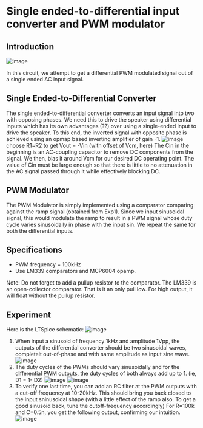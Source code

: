 # Single ended-to-differential input converter and PWM modulator

## Introduction

![image](https://github.com/user-attachments/assets/db972a3c-1b2f-41df-8e8d-3b6505dd37dd)

In this circuit, we attempt to get a differential PWM modulated signal out of a single ended AC input signal.

## Single Ended-to-Differential Converter

The single ended-to-differential converter converts an input signal into two with opposing phases. We need this to drive the speaker using differential inputs which has its own advantages (??) over using a single-ended input to drive the speaker. To this end, the inverted signal with opposite phase is achieved using an opmap based inverting amplifier of gain -1.
![image](https://github.com/user-attachments/assets/ea125ff2-c46c-4999-b45e-bddfe25ac3b0)
choose R1=R2 to get Vout = -Vin (with offset of Vcm, here)
The Cin in the beginning is an AC-coupling capacitor to remove DC components from the signal. We then, bias it around Vcm for our desired DC operating point. The value of Cin must be large enough so that there is little to no attenuation in the AC signal passed through it while effectively blocking DC.

## PWM Modulator
The PWM Modulator is simply implemented using a comparator comparing against the ramp signal (obtained from Exp1). Since we input sinusoidal signal, this would modulate the ramp to result in a PWM signal whose duty cycle varies sinusoidally in phase with the input sin. We repeat the same for both the differential inputs.

## Specifications
- PWM frequency = 100kHz
- Use LM339 comparators and MCP6004 opamp.

Note: Do not forget to add a pullup resistor to the comparator. The LM339 is an open-collector comparator. That is it an only pull low. For high output, it will float without the pullup resistor.

## Experiment
Here is the LTSpice schematic:
![image](https://github.com/user-attachments/assets/545a0e49-f39e-44ae-a505-6e7b40803144)

1. When input a sinusoid of frequency 1kHz and amplitude 1Vpp, the outputs of the differential converter should be two sinusoidal waves, completelt out-of-phase and with same amplitude as input sine wave.
![image](https://github.com/user-attachments/assets/095d800c-fe11-47c9-a959-045c2081470b)
2. The duty cycles of the PWMs should vary sinusoidally and for the differential PWM outputs, the duty cycles of both always add up to 1. (ie, D1 = 1- D2)
![image](https://github.com/user-attachments/assets/edec2df8-e5b6-44e0-87c1-262cab8ba0ba)
![image](https://github.com/user-attachments/assets/926a94ac-6806-45de-a7ba-3c17cba6b83d)
3. To verify one last time, you can add an RC filter at the PWM outputs with a cut-off frequency at 10-20kHz. This should bring you back closed to the input sninusoidal shape (with a little effect of the ramp also. To get a good sinusoid back, tune the cutoff-frequency accordingly)
For R=100k and C=0.5n, you get the following output, confirming our intuition.
![image](https://github.com/user-attachments/assets/88b4ec82-ec20-43b3-a68b-ecf3aa98e920)
